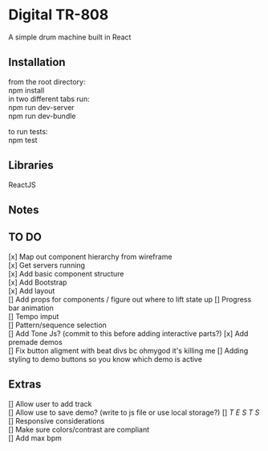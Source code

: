 # Digital TR-808
A simple drum machine built in React

## Installation
from the root directory:  
npm install  
in two different tabs run:  
npm run dev-server  
npm run dev-bundle  

to run tests:  
npm test

## Libraries
ReactJS

## Notes

## TO DO
[x] Map out component hierarchy from wireframe  
[x] Get servers running  
[x] Add basic component structure  
[x] Add Bootstrap  
[x] Add layout  
[] Add props for components / figure out where to lift state up
    [] Progress bar animation  
    [] Tempo imput  
    [] Pattern/sequence selection  
[] Add Tone Js? (commit to this before adding interactive parts?)
[x] Add premade demos  
[] Fix button aligment with beat divs bc ohmygod it's killing me
[] Adding styling to demo buttons so you know which demo is active
  
## Extras  
[] Allow user to add track  
[] Allow use to save demo? (write to js file or use local storage?)
[] *T E S T S*  
[] Responsive considerations  
[] Make sure colors/contrast are compliant  
[] Add max bpm